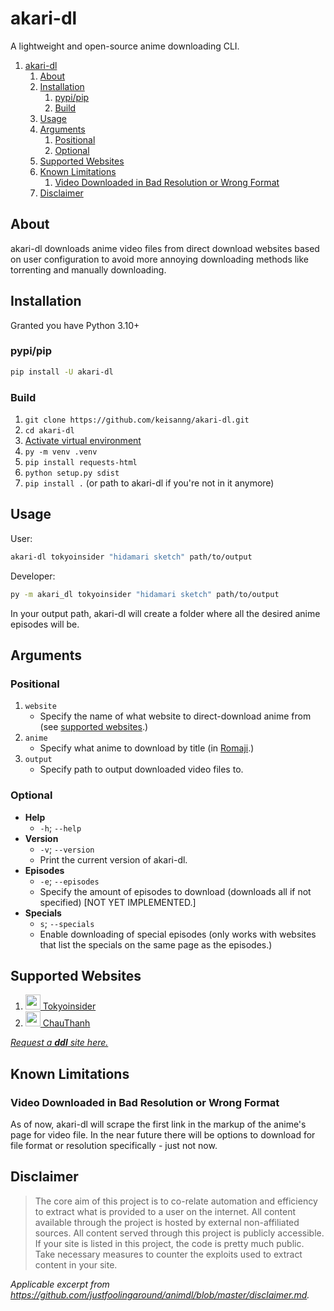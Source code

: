# akari-dl

A lightweight and open-source anime downloading CLI.

1. [akari-dl](#akari-dl)
   1. [About](#about)
   2. [Installation](#installation)
      1. [pypi/pip](#pypipip)
      2. [Build](#build)
   3. [Usage](#usage)
   4. [Arguments](#arguments)
      1. [Positional](#positional)
      2. [Optional](#optional)
   5. [Supported Websites](#supported-websites)
   6. [Known Limitations](#known-limitations)
      1. [Video Downloaded in Bad Resolution or Wrong Format](#video-downloaded-in-bad-resolution-or-wrong-format)
   7. [Disclaimer](#disclaimer)

## About

akari-dl downloads anime video files from direct download websites based on user configuration to avoid more annoying downloading methods like torrenting and manually downloading.

## Installation

Granted you have Python 3.10+

### pypi/pip

```bash
pip install -U akari-dl
```

### Build

1. `git clone https://github.com/keisanng/akari-dl.git`
2. `cd akari-dl`
3. [Activate virtual environment](https://python.land/virtual-environments/virtualenv#Python_venv_activation)
4. `py -m venv .venv`
5. `pip install requests-html`
6. `python setup.py sdist`
7. `pip install .` (or path to akari-dl if you're not in it anymore)

## Usage

User:

```bash
akari-dl tokyoinsider "hidamari sketch" path/to/output
```

Developer:

```bash
py -m akari_dl tokyoinsider "hidamari sketch" path/to/output
```

In your output path, akari-dl will create a folder where all the desired anime episodes will be.

## Arguments

### Positional

1. `website`
   - Specify the name of what website to direct-download anime from (see [supported websites](https://github.com/keisanng/akari-dl#supported-websites).)
2. `anime`
   - Specify what anime to download by title (in [Romaji](https://en.wikipedia.org/wiki/Romanization_of_Japanese).)
3. `output`
   - Specify path to output downloaded video files to.

### Optional

- **Help**
  - `-h`; `--help`
- **Version**
  - `-v`; `--version`
  - Print the current version of akari-dl.
- **Episodes**
  - `-e`; `--episodes`
  - Specify the amount of episodes to download (downloads all if not specified) [NOT YET IMPLEMENTED.]
- **Specials**
  - `s`; `--specials`
  - Enable downloading of special episodes (only works with websites that list the specials on the same page as the episodes.)

## Supported Websites

1. [<img src="https://www.tokyoinsider.com/favicon.ico" style="width: 24px;"/> Tokyoinsider](https://www.tokyoinsider.com)
2. [<img src="https://chauthanh.info/favicon.ico" style="width: 24px;" /> ChauThanh](https://chaunthanh.info)

[*Request a **ddl** site here.*](https://github.com/keisanng/akari-dl/issues)

## Known Limitations

### Video Downloaded in Bad Resolution or Wrong Format

As of now, akari-dl will scrape the first link in the markup of the anime's page for video file. In the near future there will be options to download for file format or resolution specifically - just not now.

## Disclaimer

> The core aim of this project is to co-relate automation and efficiency to extract what is provided to a user on the internet. All content available through the project is hosted by external non-affiliated sources. All content served through this project is publicly accessible. If your site is listed in this project, the code is pretty much public. Take necessary measures to counter the exploits used to extract content in your site.

*Applicable excerpt from <https://github.com/justfoolingaround/animdl/blob/master/disclaimer.md>.*
